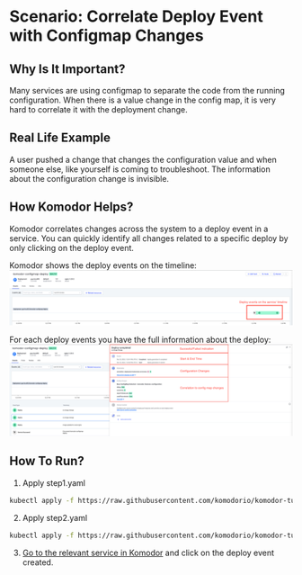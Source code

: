 # Scenario: Correlate Deploy Event with Configmap Changes

## Why Is It Important?
Many services are using configmap to separate the code from the running configuration. When there is a value change in the config map, it is very hard to correlate it with the deployment change.

## Real Life Example
A user pushed a change that changes the configuration value and when someone else, like yourself is coming to troubleshoot. The information about the configuration change is invisible.

## How Komodor Helps?
Komodor correlates changes across the system to a deploy event in a service. You can quickly identify all changes related to a specific deploy by only clicking on the deploy event.

Komodor shows the deploy events on the timeline:
![banner](../../assets/img/deploy-scenarios/clean-timeline-with-deploy-event.png)

For each deploy events you have the full information about the deploy:
![banner](../../assets/img/deploy-scenarios/deploy-event-explanation.png)


## How To Run?
1. Apply step1.yaml
``` bash
kubectl apply -f https://raw.githubusercontent.com/komodorio/komodor-tutorials/master/deploys-scenarios/a-simple-deploy-with-a-configmap-change/step1.yaml
```
2. Apply step2.yaml
``` bash
kubectl apply -f https://raw.githubusercontent.com/komodorio/komodor-tutorials/master/deploys-scenarios/a-simple-deploy-with-a-configmap-change/step2.yaml
```
3. [Go to the relevant service in Komodor](https://app.komodor.com/services?textFilter=komodor-configmap-deploy) and click on the deploy event created.
   